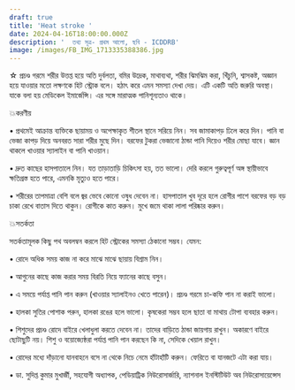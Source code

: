 ```yaml
---
draft: true
title: 'Heat stroke '
date: 2024-04-16T18:00:00.000Z
description: '  তথ্য সূত্র- প্রথম আলো, ছবি - ICDDRB'
image: /images/FB_IMG_1713335388386.jpg
---
```


☆ প্রচণ্ড গরমে শরীর উত্তপ্ত হয়ে অতি দুর্বলতা, বমির উদ্রেক, মাথাব্যথা, শরীর ঝিমঝিম  করা, খিঁচুনি, শ্বাসকষ্ট, অজ্ঞান হয়ে যাওয়ার মতো লক্ষণকে হিট স্ট্রোক বলে। হঠাৎ করে এমন সমস্যা দেখা দেয়। এটি একটি অতি জরুরি অবস্থা। যাকে বলা হয় মেডিকেল ইমার্জেন্সি। এর সঙ্গে মারাত্মক পানিশূন্যতাও থাকে।

💥করণীয়

• প্রথমেই আক্রান্ত ব্যক্তিকে ছায়াময় ও অপেক্ষাকৃত শীতল স্থানে সরিয়ে নিন। সব জামাকাপড় ঢিলে করে দিন। পানি বা ভেজা কাপড় দিয়ে অনবরত সারা শরীর মুছে দিন। বরফের টুকরা ভেজানো ঠান্ডা পানি দিয়েও শরীর মোছা যাবে। জ্ঞান থাকলে খাওয়ার স্যালাইন বা পানি খাওয়ান।

• দ্রুত কাছের হাসপাতালে নিন। যত তাড়াতাড়ি চিকিৎসা হয়, তত ভালো। দেরি করলে গুরুত্বপূর্ণ অঙ্গ স্থায়ীভাবে ক্ষতিগ্রস্ত হতে পারে, এমনকি মৃত্যুও হতে পারে।

• শরীরের তাপমাত্রা বেশি বলে জ্বর ভেবে কোনো ওষুধ দেবেন না। হাসপাতাল খুব দূরে হলে রোগীর পাশে বরফের বড় বড় চাকা রেখে বাতাস দিতে থাকুন। রোগীকে কাত করুন। মুখে জমে থাকা লালা পরিষ্কার করুন।

💥সতর্কতা

সতর্কতামূলক কিছু পথ অবলম্বন করলে হিট স্ট্রোকের সমস্যা ঠেকানো সম্ভব। যেমন:

• রোদে অধিক সময় কাজ না করে মাঝে মাঝে ছায়ায় বিশ্রাম নিন।

• আগুনের কাছে কাজ করার সময় বিরতি নিয়ে ফ্যানের কাছে বসুন।

• এ সময়ে পর্যাপ্ত পানি পান করুন (খাওয়ার স্যালাইনও খেতে পারেন)। প্রচণ্ড গরমে চা-কফি পান না করাই ভালো।

• হালকা সুতির পোশাক পরুন, হালকা রঙের হলে ভালো। কৃষকেরা সম্ভব হলে ছাতা বা মাথায় টোপা ব্যবহার করুন।

• শিশুদের প্রচণ্ড রোদে বাইরে খেলাধুলা করতে দেবেন না। তাদের বাড়িতে ঠান্ডা জায়গায় রাখুন। অকারণে বাইরে ছোটাছুটি নয়। শিশু ও বয়োজ্যেষ্ঠরা পর্যাপ্ত পানি পান করছেন কি না, সেদিকে খেয়াল রাখুন।

• রোদের মধ্যে দাঁড়ানো যানবাহনে বসে না থেকে নিচে নেমে হাঁটাহাঁটি করুন। ফেরিতে বা যানজটে এটা করা যায়।

• ডা. সুদিপ্ত কুমার মুখার্জী, সহযোগী অধ্যাপক, পেডিয়াট্রিক নিউরোসার্জারি, ন্যাশনাল ইনস্টিটিউট অব নিউরোসায়েন্সেস
